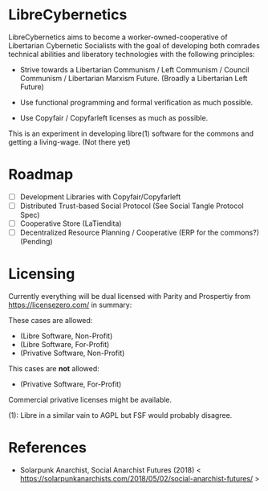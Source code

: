 # LibreCybernetics

LibreCybernetics aims to become a worker-owned-cooperative of Libertarian Cybernetic
Socialists with the goal of developing both comrades technical abilities and
liberatory technologies with the following principles:

 - Strive towards a Libertarian Communism / Left Communism / Council Communism /
   Libertarian Marxism Future. (Broadly a Libertarian Left Future)

 - Use functional programming and formal verification as much possible.

 - Use Copyfair / Copyfarleft licenses as much as possible.

This is an experiment in developing libre(1) software for the commons and
getting a living-wage. (Not there yet)

# Roadmap

 - [ ] Development Libraries with Copyfair/Copyfarleft
 - [ ] Distributed Trust-based Social Protocol (See Social Tangle Protocol Spec)
 - [ ] Cooperative Store (LaTiendita)
 - [ ] Decentralized Resource Planning / Cooperative (ERP for the commons?) (Pending)

# Licensing

Currently everything will be dual licensed with Parity and Prospertiy from
https://licensezero.com/ in summary:

These cases are allowed:

 - (Libre Software, Non-Profit)
 - (Libre Software, For-Profit)
 - (Privative Software, Non-Profit)
 
This cases are **not** allowed:
 
 - (Privative Software, For-Profit)
 
Commercial privative licenses might be available.

(1): Libre in a similar vain to AGPL but FSF would probably disagree.

# References

 - Solarpunk Anarchist, Social Anarchist Futures (2018) < 
   https://solarpunkanarchists.com/2018/05/02/social-anarchist-futures/ >
